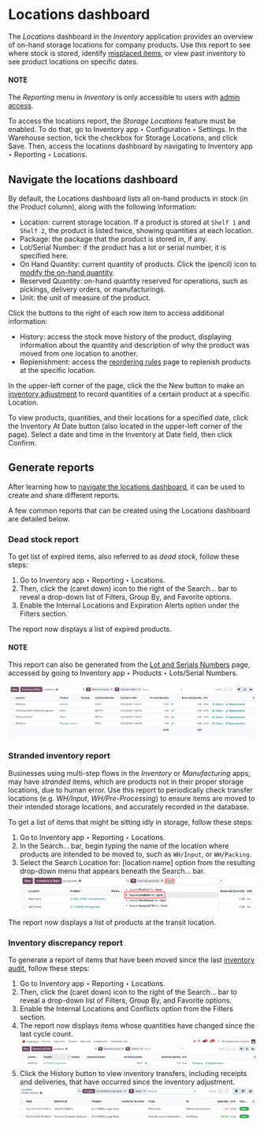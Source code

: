 # Locations dashboard

The *Locations* dashboard in the *Inventory* application provides an overview of on-hand storage
locations for company products. Use this report to see where stock is stored, identify
[misplaced items](#inventory-warehouse-storage-stranded), or view past inventory to see product
locations on specific dates.

#### NOTE
The *Reporting* menu in *Inventory* is only accessible to users with [admin access](../../../../general/users/access_rights.md).

To access the locations report, the *Storage Locations* feature must be enabled. To do that, go to
Inventory app ‣ Configuration ‣ Settings. In the Warehouse section,
tick the checkbox for Storage Locations, and click Save. Then, access the
locations dashboard by navigating to Inventory app ‣ Reporting ‣ Locations.

<a id="inventory-warehouses-storage-locations-report"></a>

## Navigate the locations dashboard

By default, the Locations dashboard lists all on-hand products in stock (in the
Product column), along with the following information:

- Location: current storage location. If a product is stored at `Shelf 1` and `Shelf 2`,
  the product is listed twice, showing quantities at each location.
- Package: the package that the product is stored in, if any.
- Lot/Serial Number: if the product has a lot or serial number, it is specified here.
- On Hand Quantity: current quantity of products. Click the <i class="fa fa-pencil"></i>
  (pencil) icon to [modify the on-hand quantity](../inventory_management/count_products.md).
- Reserved Quantity: on-hand quantity reserved for operations, such as pickings,
  delivery orders, or manufacturings.
- Unit: the unit of measure of the product.

Click the buttons to the right of each row item to access additional information:

- <i class="fa fa-history"></i> History: access the stock move history of the product, displaying
  information about the quantity and description of why the product was moved from one location to
  another.
- <i class="fa fa-refresh"></i> Replenishment: access the [reordering rules](../replenishment/reordering_rules.md) page to replenish products at the specific location.

In the upper-left corner of the page, click the the New button to make an
[inventory adjustment](../inventory_management/count_products.md) to record quantities of a
certain product at a specific Location.

To view products, quantities, and their locations for a specified date, click the
Inventory At Date button (also located in the upper-left corner of the page). Select a
date and time in the Inventory at Date field, then click Confirm.

## Generate reports

After learning how to [navigate the locations dashboard](#inventory-warehouses-storage-locations-report), it can be used to create and share different
reports.

A few common reports that can be created using the Locations dashboard are detailed
below.

### Dead stock report

To get list of expired items, also referred to as *dead stock*, follow these steps:

1. Go to Inventory app ‣ Reporting ‣ Locations.
2. Then, click the <i class="fa fa-caret-down"></i> (caret down) icon to the right of the Search... bar to reveal a drop-down
   list of Filters, Group By, and Favorite options.
3. Enable the Internal Locations and Expiration Alerts option under the
   Filters section.

The report now displays a list of expired products.

#### NOTE
This report can also be generated from the [Lot and Serials Numbers](../../product_management/product_tracking/expiration_dates.md#inventory-product-management-expiration-alerts) page, accessed by going to
Inventory app ‣ Products ‣ Lots/Serial Numbers.

![Show a list of products whose expiration dates have exceeded today.](locations/dead-stock.png)

<a id="inventory-warehouse-storage-stranded"></a>

### Stranded inventory report

Businesses using multi-step flows in the *Inventory* or *Manufacturing* apps, may have *stranded*
items, which are products not in their proper storage locations, due to human error. Use this report
to periodically check transfer locations (e.g. *WH/Input*, *WH/Pre-Processing*) to ensure items are
moved to their intended storage locations, and accurately recorded in the database.

To get a list of items that might be sitting idly in storage, follow these steps:

1. Go to Inventory app ‣ Reporting ‣ Locations.
2. In the Search... bar, begin typing the name of the location where products are
   intended to be moved to, such as `WH/Input`,  or `WH/Packing`.
3. Select the Search Location for: [location name] option from the resulting drop-down
   menu that appears beneath the Search... bar.
   ![Show search result for the location.](locations/search-input-location.png)

The report now displays a list of products at the transit location.

### Inventory discrepancy report

To generate a report of items that have been moved since the last [inventory audit](../inventory_management/cycle_counts.md), follow these steps:

1. Go to Inventory app ‣ Reporting ‣ Locations.
2. Then, click the <i class="fa fa-caret-down"></i> (caret down) icon to the right of the Search... bar to reveal a drop-down
   list of Filters, Group By, and Favorite options.
3. Enable the Internal Locations and Conflicts option from the
   Filters section.
4. The report now displays items whose quantities have changed since the last cycle count.
   ![Show items from the *Conflicts* filter in the report.](locations/discrepancy.png)
5. Click the <i class="fa fa-history"></i> History button to view inventory transfers, including
   receipts and deliveries, that have occurred since the inventory adjustment.
   ![Show *Moves History*, showing a delivery that occurred after an inventory adjustment.](locations/history.png)
